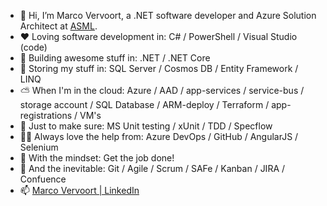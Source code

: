 - 👋 Hi, I’m Marco Vervoort, a .NET software developer and Azure Solution Architect at [ASML](https://www.asml.com/).
- ❤️️ Loving software development in: C# / PowerShell / Visual Studio (code)
- 🔩 Building awesome stuff in: .NET / .NET Core
- 🛒 Storing my stuff in: SQL Server / Cosmos DB / Entity Framework / LINQ
- ⛅️ When I'm in the cloud: Azure / AAD / app-services / service-bus / storage account / SQL Database / ARM-deploy / Terraform / app-registrations / VM's
- 🧪 Just to make sure: MS Unit testing / xUnit / TDD / Specflow
- 💁‍♂️ Always love the help from: Azure DevOps / GitHub / AngularJS / Selenium
- 🤔 With the mindset: Get the job done!
- 🔧 And the inevitable: Git / Agile / Scrum / SAFe / Kanban / JIRA / Confuence
- 📫 [Marco Vervoort \| LinkedIn](https://www.linkedin.com/in/marco-vervoort/)

<!--
**marco-vervoort-asml/marco-vervoort-asml** is a ✨ _special_ ✨ repository because its `README.md` (this file) appears on your GitHub profile.
-->
